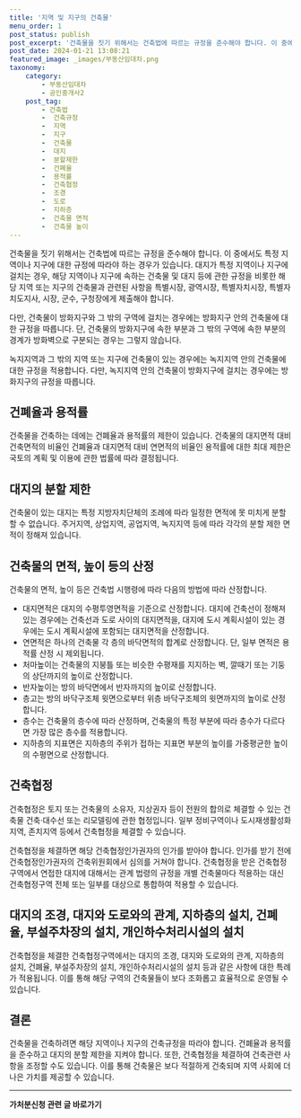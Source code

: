 ```yaml
---
title: '지역 및 지구의 건축물'
menu_order: 1
post_status: publish
post_excerpt: '건축물을 짓기 위해서는 건축법에 따르는 규정을 준수해야 합니다. 이 중에서도 특정 지역이나 지구에 대한 규정에 따라야 하는 경우가 있습니다. 대지가 특정 지역이나 지구에 걸치는 경우, 해당 지역이나 지구에 속하는 건축물 및 대지 등에 관한 규정을 비롯한 해당 지역 또는 지구의 건축물과 관련된 사항을 특별시장, 광역시장, 특별자치시장, 특별자치도지사, 시장, 군수, 구청장에게 제출해야 합니다.'
post_date: 2024-01-21 13:08:21
featured_image: _images/부동산임대차.png
taxonomy:
    category:
        - 부동산임대차
        - 공인중개사2
    post_tag:
        - 건축법
        -  건축규정
        -  지역
        -  지구
        -  건축물
        -  대지
        -  분할제한
        -  건폐율
        -  용적률
        -  건축협정
        -  조경
        -  도로
        -  지하층
        -  건축물 면적
        -  건축물 높이
---
```



건축물을 짓기 위해서는 건축법에 따르는 규정을 준수해야 합니다. 이 중에서도 특정 지역이나 지구에 대한 규정에 따라야 하는 경우가 있습니다. 대지가 특정 지역이나 지구에 걸치는 경우, 해당 지역이나 지구에 속하는 건축물 및 대지 등에 관한 규정을 비롯한 해당 지역 또는 지구의 건축물과 관련된 사항을 특별시장, 광역시장, 특별자치시장, 특별자치도지사, 시장, 군수, 구청장에게 제출해야 합니다.

다만, 건축물이 방화지구와 그 밖의 구역에 걸치는 경우에는 방화지구 안의 건축물에 대한 규정을 따릅니다. 단, 건축물의 방화지구에 속한 부분과 그 밖의 구역에 속한 부분의 경계가 방화벽으로 구분되는 경우는 그렇지 않습니다. 

녹지지역과 그 밖의 지역 또는 지구에 건축물이 있는 경우에는 녹지지역 안의 건축물에 대한 규정을 적용합니다. 다만, 녹지지역 안의 건축물이 방화지구에 걸치는 경우에는 방화지구의 규정을 따릅니다.

## 건폐율과 용적률

건축물을 건축하는 데에는 건폐율과 용적률의 제한이 있습니다. 건축물의 대지면적 대비 건축면적의 비율인 건폐율과 대지면적 대비 연면적의 비율인 용적률에 대한 최대 제한은 국토의 계획 및 이용에 관한 법률에 따라 결정됩니다.

## 대지의 분할 제한

건축물이 있는 대지는 특정 지방자치단체의 조례에 따라 일정한 면적에 못 미치게 분할할 수 없습니다. 주거지역, 상업지역, 공업지역, 녹지지역 등에 따라 각각의 분할 제한 면적이 정해져 있습니다.

## 건축물의 면적, 높이 등의 산정

건축물의 면적, 높이 등은 건축법 시행령에 따라 다음의 방법에 따라 산정합니다.

- 대지면적은 대지의 수평투영면적을 기준으로 산정합니다. 대지에 건축선이 정해져 있는 경우에는 건축선과 도로 사이의 대지면적을, 대지에 도시 계획시설이 있는 경우에는 도시 계획시설에 포함되는 대지면적을 산정합니다.
- 연면적은 하나의 건축물 각 층의 바닥면적의 합계로 산정합니다. 단, 일부 면적은 용적률 산정 시 제외됩니다.
- 처마높이는 건축물의 지붕틀 또는 비슷한 수평재를 지지하는 벽, 깔때기 또는 기둥의 상단까지의 높이로 산정합니다.
- 반자높이는 방의 바닥면에서 반자까지의 높이로 산정합니다.
- 층고는 방의 바닥구조체 윗면으로부터 위층 바닥구조체의 윗면까지의 높이로 산정합니다.
- 층수는 건축물의 층수에 따라 산정하며, 건축물의 특정 부분에 따라 층수가 다르다면 가장 많은 층수를 적용합니다.
- 지하층의 지표면은 지하층의 주위가 접하는 지표면 부분의 높이를 가중평균한 높이의 수평면으로 산정합니다.

## 건축협정

건축협정은 토지 또는 건축물의 소유자, 지상권자 등이 전원의 합의로 체결할 수 있는 건축물 건축·대수선 또는 리모델링에 관한 협정입니다. 일부 정비구역이나 도시재생활성화지역, 존치지역 등에서 건축협정을 체결할 수 있습니다.

건축협정을 체결하면 해당 건축협정인가권자의 인가를 받아야 합니다. 인가를 받기 전에 건축협정인가권자의 건축위원회에서 심의를 거쳐야 합니다. 건축협정을 받은 건축협정구역에서 연접한 대지에 대해서는 관계 법령의 규정을 개별 건축물마다 적용하는 대신 건축협정구역 전체 또는 일부를 대상으로 통합하여 적용할 수 있습니다.

## 대지의 조경, 대지와 도로와의 관계, 지하층의 설치, 건폐율, 부설주차장의 설치, 개인하수처리시설의 설치

건축협정을 체결한 건축협정구역에서는 대지의 조경, 대지와 도로와의 관계, 지하층의 설치, 건폐율, 부설주차장의 설치, 개인하수처리시설의 설치 등과 같은 사항에 대한 특례가 적용됩니다. 이를 통해 해당 구역의 건축물들이 보다 조화롭고 효율적으로 운영될 수 있습니다.

## 결론

건축물을 건축하려면 해당 지역이나 지구의 건축규정을 따라야 합니다. 건폐율과 용적률을 준수하고 대지의 분할 제한을 지켜야 합니다. 또한, 건축협정을 체결하여 건축관련 사항을 조정할 수도 있습니다. 이를 통해 건축물은 보다 적절하게 건축되며 지역 사회에 더 나은 가치를 제공할 수 있습니다.
<!-- wp:separator -->
<hr class="wp-block-separator has-alpha-channel-opacity"/>
<!-- /wp:separator -->

<!-- wp:group {"backgroundColor":"base","layout":{"type":"constrained"}} -->
<div class="wp-block-group has-base-background-color has-background"><!-- wp:paragraph {"align":"center","fontSize":"medium"} -->
<p class="has-text-align-center has-large-font-size"><strong>가처분신청 관련 글 바로가기</strong></p>
<!-- /wp:paragraph -->


<!-- wp:latest-posts
{"categories":[{"id":14597,"count":19,"description":"","link":"https://uknowlaw.com/category/%ea%b0%80%ec%b2%98%eb%b6%84%ec%8b%a0%ec%b2%ad/","name":"가처분신청","slug":"가처분신청","taxonomy":"category","parent":0,"meta":[],"_links":{"self":[{"href":"https://uknowlaw.com/wp-json/wp/v2/categories/14597"}],"collection":[{"href":"https://uknowlaw.com/wp-json/wp/v2/categories"}],"about":[{"href":"https://uknowlaw.com/wp-json/wp/v2/taxonomies/category"}],"wp:post_type":[{"href":"https://uknowlaw.com/wp-json/wp/v2/posts?categories=14597"}],"curies":[{"name":"wp","href":"https://api.w.org/{rel}","templated":true}]}}],"postsToShow":100,"excerptLength":28,"postLayout":"grid","columns":2,"featuredImageAlign":"left","featuredImageSizeSlug":"large","fontSize":"small"} /--></div>
<!-- /wp:group -->